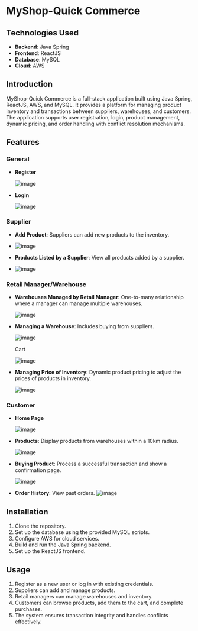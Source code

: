 # MyShop-Quick Commerce

## Technologies Used

- **Backend**: Java Spring
- **Frontend**: ReactJS
- **Database**: MySQL
- **Cloud**: AWS

## Introduction

MyShop-Quick Commerce is a full-stack application built using Java Spring, ReactJS, AWS, and MySQL. It provides a platform for managing product inventory and transactions between suppliers, warehouses, and customers. The application supports user registration, login, product management, dynamic pricing, and order handling with conflict resolution mechanisms.

## Features

### General
- **Register**
  
  ![image](https://github.com/Harshit22209/MyShop/assets/119040511/29759d26-3126-4f3e-ac07-ce39da48e75c)

- **Login**
  
  ![image](https://github.com/Harshit22209/MyShop/assets/119040511/31e7a365-16f4-4b84-8093-0ffabf72254e)


### Supplier
- **Add Product**: Suppliers can add new products to the inventory.
- 
  ![image](https://github.com/Harshit22209/MyShop/assets/119040511/5fd40711-031f-41ad-96fc-eacff1a24788)

- **Products Listed by a Supplier**: View all products added by a supplier.
- 
  ![image](https://github.com/Harshit22209/MyShop/assets/119040511/ccdf7ed7-f876-4931-9f2b-1c240518161d)


### Retail Manager/Warehouse
- **Warehouses Managed by Retail Manager**: One-to-many relationship where a manager can manage multiple warehouses.

  ![image](https://github.com/Harshit22209/MyShop/assets/119040511/e64bc6ee-67ba-4055-8ccc-62572cbda0bd)

- **Managing a Warehouse**: Includes buying from suppliers.

  ![image](https://github.com/Harshit22209/MyShop/assets/119040511/7ec0fdaa-0cb2-43d2-9e18-94d70d75d0db)

  Cart
  
  ![image](https://github.com/Harshit22209/MyShop/assets/119040511/c96bbda8-27c2-471d-a8e7-f47fda813b05)

- **Managing Price of Inventory**: Dynamic product pricing to adjust the prices of products in inventory.

  ![image](https://github.com/Harshit22209/MyShop/assets/119040511/9fac9860-2cbf-46a1-ac8c-d5e811d1fc06)

  

### Customer
- **Home Page**

  ![image](https://github.com/Harshit22209/MyShop/assets/119040511/8b0fe2f9-6216-4b45-b9f3-6b429d131797)

- **Products**: Display products from warehouses within a 10km radius.

  ![image](https://github.com/Harshit22209/MyShop/assets/119040511/e00e14c0-73f5-4616-902e-37c79b97b4a7)

- **Buying Product**: Process a successful transaction and show a confirmation page.

  ![image](https://github.com/Harshit22209/MyShop/assets/119040511/bbc50d70-8608-47ec-a479-9791834aafb8)


- **Order History**: View past orders.
  ![image](https://github.com/Harshit22209/MyShop/assets/119040511/7c086a47-0a64-47c4-b82e-0707d2b016e9)




## Installation

1. Clone the repository.
2. Set up the database using the provided MySQL scripts.
3. Configure AWS for cloud services.
4. Build and run the Java Spring backend.
5. Set up the ReactJS frontend.

## Usage

1. Register as a new user or log in with existing credentials.
2. Suppliers can add and manage products.
3. Retail managers can manage warehouses and inventory.
4. Customers can browse products, add them to the cart, and complete purchases.
5. The system ensures transaction integrity and handles conflicts effectively.

